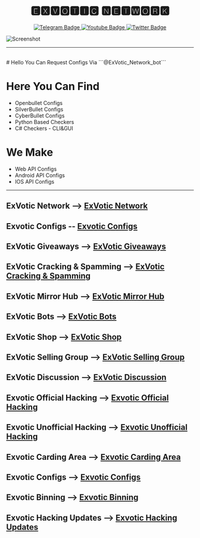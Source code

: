 <div align=center id="badges">
<h1 align=center>🅴🆇🆅🅾🆃🅸🅲 🅽🅴🆃🆆🅾🆁🅺</h1>
  <a href="https://t.me/ExVotic_Network">
    <img src="https://img.shields.io/badge/ExVotic-Network-blue" alt="Telegram Badge"/>
  </a>
  <a href="https://t.me/ExVotic_Discussion">
    <img src="https://img.shields.io/badge/ExVotic-Discussion-red" alt="Youtube Badge"/>
  </a>
  <a href="https://t.me/ExVotic_Configs">
    <img src="https://img.shields.io/badge/ExVotic-Configs-success" alt="Twitter Badge"/>
  </a>
</div>

![Screenshot](ExVotic.jpg)

<hr><br>
# Hello You Can Request Configs Via ```@ExVotic_Network_bot```


# **Here You Can Find**
 - Openbullet Configs
 - SilverBullet Configs
 - CyberBullet Configs
 - Python Based Checkers
 - C# Checkers - CLI&GUI

# **We Make**
- Web API Configs
- Android API Configs
- IOS API Configs
<hr>

## ExVotic Network --> [ExVotic Network](https://t.me/ExVotic_Network)<br>
## Exvotic Configs -- [Exvotic Configs](https://t.me/ExVotic_Configs)<br>
##  ExVotic Giveaways --> [ExVotic Giveaways](https://t.me/ExVotic_Giveaways) <br>
## ExVotic Cracking & Spamming --> [ExVotic Cracking & Spamming](https://t.me/ExVotic_BlackHat)<br>
## ExVotic Mirror Hub --> [ExVotic Mirror Hub](https://t.me/ExVotic_Mirror_Group)<br>
## ExVotic Bots --> [ExVotic Bots](https://t.me/ExVotic_Bots)<br>
## ExVotic Shop --> [ExVotic Shop](https://t.me/ExVotic_Shop)<br>
## ExVotic Selling Group --> [ExVotic Selling Group](https://t.me/ExVotic_Selling)<br>
## ExVotic Discussion --> [ExVotic Discussion](https://t.me/ExVotic_Discussion)<br>
## Exvotic Official Hacking --> [Exvotic Official Hacking](https://t.me/ExVotic_Whitehat)<br>
## Exvotic Unofficial Hacking --> [Exvotic Unofficial Hacking](https://t.me/ExVotic_Blackhat)<br>
## Exvotic Carding Area --> [Exvotic Carding Area](https://t.me/ExVotic_Carding)<br>
## Exvotic Configs --> [Exvotic Configs](https://t.me/ExVotic_Configs)<br>
## Exvotic Binning --> [Exvotic Binning](https://t.me/ExVotic_Binning)<br>
## Exvotic Hacking Updates --> [Exvotic Hacking Updates](https://t.me/ExVotic_Hacking)<br>



